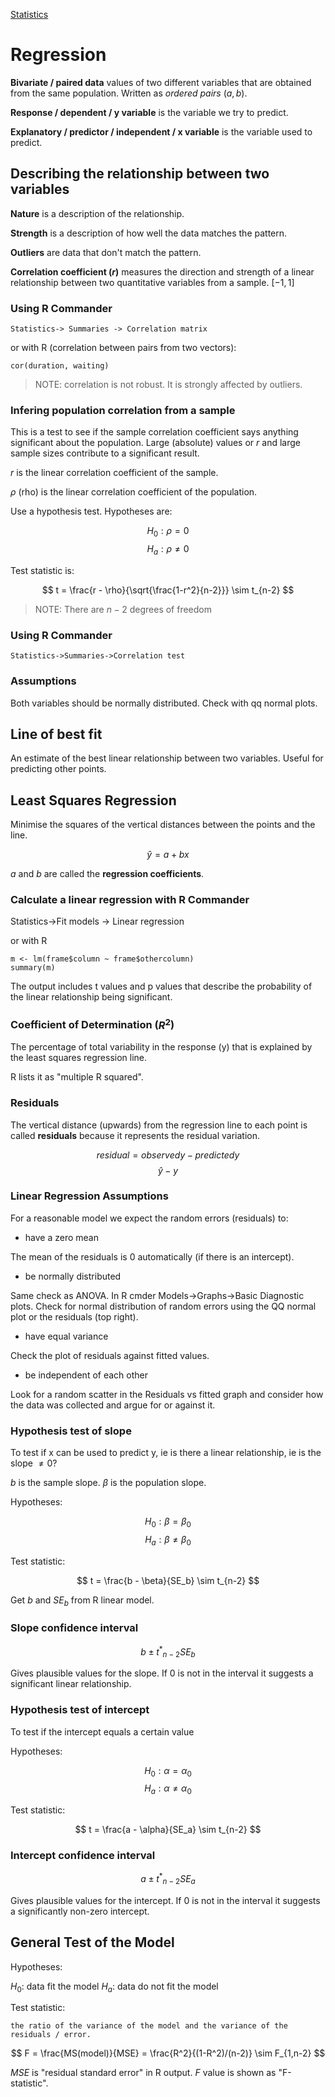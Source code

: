 [Statistics](Statistics.html)

Regression
=======

**Bivariate / paired data** values of two different variables that are obtained from the same population. Written as *ordered pairs* $(a,b)$.

**Response / dependent / y variable** is the variable we try to predict.

**Explanatory / predictor / independent / x variable** is the variable used to predict.

Describing the relationship between two variables
-----

**Nature** is a description of the relationship.

**Strength** is a description of how well the data matches the pattern.

**Outliers** are data that don't match the pattern.

**Correlation coefficient ($r$)** measures the direction and strength of a linear relationship between two quantitative variables from a sample. $[-1,1]$

### Using R Commander

    Statistics-> Summaries -> Correlation matrix

or with R (correlation between pairs from two vectors):

    cor(duration, waiting)

> NOTE: correlation is not robust. It is strongly affected by outliers.

### Infering population correlation from a sample

This is a test to see if the sample correlation coefficient says anything significant about the population. Large (absolute) values or $r$ and large sample sizes contribute to a significant result.

$r$ is the linear correlation coefficient of the sample.

$\rho$ (rho) is the linear correlation coefficient of the population.

Use a hypothesis test. Hypotheses are:

$$ H_0: \rho = 0 $$
$$ H_a: \rho \ne 0 $$

Test statistic is:

$$ t = \frac{r - \rho}{\sqrt{\frac{1-r^2}{n-2}}} \sim t_{n-2} $$

> NOTE: There are $n-2$ degrees of freedom

### Using R Commander

    Statistics->Summaries->Correlation test

### Assumptions

Both variables should be normally distributed. Check with qq normal plots.

Line of best fit
----

An estimate of the best linear relationship between two variables. Useful for predicting other points.

Least Squares Regression
-----

Minimise the squares of the vertical distances between the points and the line.

$$ \hat{y} = a + bx $$

$a$ and $b$ are called the **regression coefficients**.

### Calculate a linear regression with R Commander

Statistics->Fit models -> Linear regression

or with R

    m <- lm(frame$column ~ frame$othercolumn)
    summary(m)

The output includes t values and p values that describe the probability of the linear relationship being significant.

### Coefficient of Determination ($R^2$)

The percentage of total variability in the
response (y) that is explained by the least squares regression line.

R lists it as "multiple R squared".

### Residuals

The vertical distance (upwards) from the regression line to each point is called **residuals** because it represents the residual variation.

$$ residual = observed y - predicted y $$
$$ \hat{y} - y $$

### Linear Regression Assumptions

For a reasonable model we expect the random errors (residuals) to:

* have a zero mean

The mean of the residuals is 0 automatically (if
there is an intercept).

* be normally distributed

Same check as ANOVA. In R cmder Models->Graphs->Basic Diagnostic plots. Check for normal distribution of random errors using the QQ normal plot or the residuals (top right).

* have equal variance

Check the plot of residuals against fitted values.

* be independent of each other

Look for a random scatter in the Residuals vs fitted graph and consider how the data was collected and argue for or against it.

### Hypothesis test of slope

To test if x can be used to predict y, ie is there a linear relationship, ie is the slope $\ne 0$?

$b$ is the sample slope. $\beta$ is the population slope.

Hypotheses:

$$ H_0: \beta = \beta_0 $$
$$ H_a: \beta \ne \beta_0 $$

Test statistic:

$$ t = \frac{b - \beta}{SE_b} \sim t_{n-2} $$

Get $b$ and $SE_b$ from R linear model.

### Slope confidence interval

$$ b \pm { t^* }_{n-2}SE_b $$

Gives plausible values for the slope. If $0$ is not in the interval it suggests a significant linear relationship.

### Hypothesis test of intercept

To test if the intercept equals a certain value

Hypotheses:

$$ H_0: \alpha = \alpha_0 $$
$$ H_a: \alpha \ne \alpha_0 $$

Test statistic:

$$ t = \frac{a - \alpha}{SE_a} \sim t_{n-2} $$

### Intercept confidence interval

$$ a \pm { t^* }_{n-2}SE_a $$

Gives plausible values for the intercept. If $0$ is not in the interval it suggests a significantly non-zero intercept.

General Test of the Model
----

Hypotheses:

$H_0:$ data fit the model
$H_a:$ data do not fit the model

Test statistic:

    the ratio of the variance of the model and the variance of the residuals / error.

$$ F = \frac{MS(model)}{MSE} = \frac{R^2}{(1-R^2)/(n-2)} \sim F_{1,n-2} $$

$MSE$ is "residual standard error" in R output. $F$ value is shown as "F-statistic".
